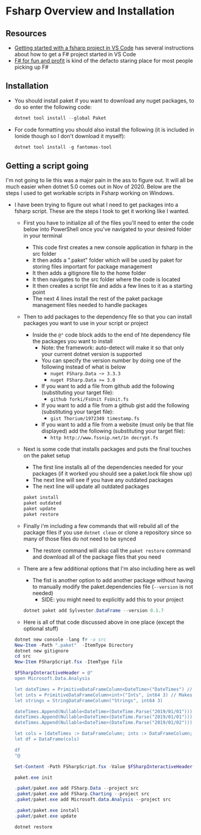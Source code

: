 # Fsharp Overview and Installation

## Resources

- [Getting started with a fsharp project in VS Code](https://atlemann.github.io/fsharp/2018/02/28/fsharp-solutions-from-scratch.html) has several instructions about how to get a F# project started in VS Code
- [F# for fun and profit](https://fsharpforfunandprofit.com/) is kind of the defacto staring place for most people picking up F#

## Installation

- You should install paket if you want to download any nuget packages, to do so enter the following code:

    ```PowerShell
    dotnet tool install --global Paket
    ```

- For code formatting you should also install the following (it is included in Ionide though so I don't download it myself):

    ```PowerShell
    dotnet tool install -g fantomas-tool
    ```

## Getting a script going

I'm not going to lie this was a major pain in the ass to figure out. It will all be much easier when dotnet 5.0 comes out in Nov of 2020. Below are the steps I used to get workable scripts in Fsharp working on Windows.

- I have been trying to figure out what I need to get packages into a fsharp script. These are the steps I took to get it working like I wanted.
    - First you have to initialize all of the files you'll need to enter the code below into PowerShell once you've navigated to your desired folder in your terminal
        - This code first creates a new console application in fsharp in the src folder
        - It then adds a ".paket" folder which will be used by paket for storing files important for package management
        - It then adds a gitignore file to the home folder
        - It then navigates to the src folder where the code is located
        - It then creates a script file and adds a few lines to it as a starting point
        - The next 4 lines install the rest of the paket package management files needed to handle packages
    - Then to add packages to the dependency file so that you can install packages you want to use in your script or project
        - Inside the `@"` code block adds to the end of hte dependency file the packages you want to install
            - Note: the framework: auto-detect will make it so that only your current dotnet version is supported
            - You can specify the version number by doing one of the following instead of what is below
                - `nuget FSharp.Data ~> 3.3.3`
                - `nuget FSharp.Data >= 3.0`
            - If you want to add a file from github add the following (substituting your target file):
                - `github forki/FsUnit FsUnit.fs`
            - If you want to add a file from a github gist add the following (substituting your target file):
                - `gist Thorium/1972349 timestamp.fs`
            - If you want to add a file from a website (must only be that file displayed) add the following (substituting your target file):
                - `http http://www.fssnip.net/1n decrypt.fs`
    - Next is some code that installs packages and puts the final touches on the paket setup
        - The first line installs all of the dependencies needed for your packages (if it worked you should see a paket.lock file show up)
        - The next line will see if you have any outdated packages
        - The next line will update all outdated packages

        ```PowerShell
        paket install
        paket outdated
        paket update
        paket restore
        ```

    - Finally i'm including a few commands that will rebuild all of the package files if you use `dotnet clean` or clone a repository since so many of those files do not need to be synced
        - The restore command will also call the `paket restore` command and download all of the package files that you need
    - There are a few additional options that I'm also including here as well
        - The fist is another option to add another package without having to manually modify the paket.dependencies file (`--version` is not needed)
            - SIDE: you might need to explicitly add this to your project

        ```PowerShell
        dotnet paket add Sylvester.DataFrame --version 0.1.7
        ```

    - Here is all of that code discussed above in one place (except the optional stuff)

    ```PowerShell
    dotnet new console -lang f# -o src
    New-Item -Path ".paket"  -ItemType Directory
    dotnet new gitignore
    cd src
    New-Item FSharpScript.fsx -ItemType file

    $FSharpInteractiveHeader = @"
    open Microsoft.Data.Analysis

    let dateTimes = PrimitiveDataFrameColumn<DateTime>("DateTimes") // Default length is 0.
    let ints = PrimitiveDataFrameColumn<int>("Ints", int64 3) // Makes a column of Length 3. Filles with nulls initially.
    let strings = StringDataFrameColumn("Strings", int64 3)

    dateTimes.Append(Nullable<DateTime>(DateTime.Parse("2019/01/01")))
    dateTimes.Append(Nullable<DateTime>(DateTime.Parse("2019/01/01")))
    dateTimes.Append(Nullable<DateTime>(DateTime.Parse("2019/01/02")))

    let cols = [dateTimes :> DataFrameColumn; ints :> DataFrameColumn; strings :> DataFrameColumn]
    let df = DataFrame(cols)

    df
    "@

    Set-Content -Path FSharpScript.fsx -Value $FSharpInteractiveHeader

    paket.exe init

    .paket/paket.exe add FSharp.Data --project src
    .paket/paket.exe add FSharp.Charting --project src
    .paket/paket.exe add Microsoft.data.Analysis --project src

    .paket/paket.exe install
    .paket/paket.exe update

    dotnet restore
    ```